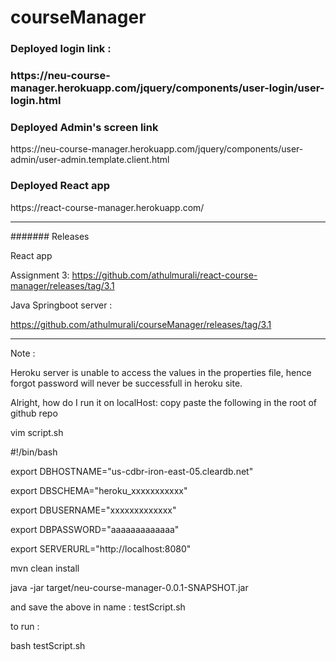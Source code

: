 # courseManager

<h3>Deployed login link : <h3>
https://neu-course-manager.herokuapp.com/jquery/components/user-login/user-login.html

<h3>Deployed Admin's screen link </h3>
https://neu-course-manager.herokuapp.com/jquery/components/user-admin/user-admin.template.client.html

<h3>Deployed React app </h3>
https://react-course-manager.herokuapp.com/


<hr>

####### Releases

React app 

Assignment 3: https://github.com/athulmurali/react-course-manager/releases/tag/3.1


Java Springboot server : 

https://github.com/athulmurali/courseManager/releases/tag/3.1


<hr>

Note : 

Heroku server is unable to access the values in the properties file, hence forgot password will never be successfull in heroku site. 



Alright, how do I run it on localHost:
copy paste the following in the root of github repo

vim script.sh

#!/bin/bash

export DBHOSTNAME="us-cdbr-iron-east-05.cleardb.net"

export DBSCHEMA="heroku_xxxxxxxxxxx"

export DBUSERNAME="xxxxxxxxxxxxx"

export DBPASSWORD="aaaaaaaaaaaaa"

export SERVERURL="http://localhost:8080"

mvn clean install

java -jar target/neu-course-manager-0.0.1-SNAPSHOT.jar

and save the above in name : testScript.sh

to run : 

bash testScript.sh
